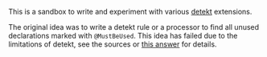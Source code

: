 This is a sandbox to write and experiment with various [detekt](https://github.com/detekt/detekt) extensions.

The original idea was to write a detekt rule or a processor to find all unused declarations marked with `@MustBeUsed`.
This idea has failed due to the limitations of detekt, 
see the sources or [this answer](https://stackoverflow.com/a/76046256/3945245) for details.
